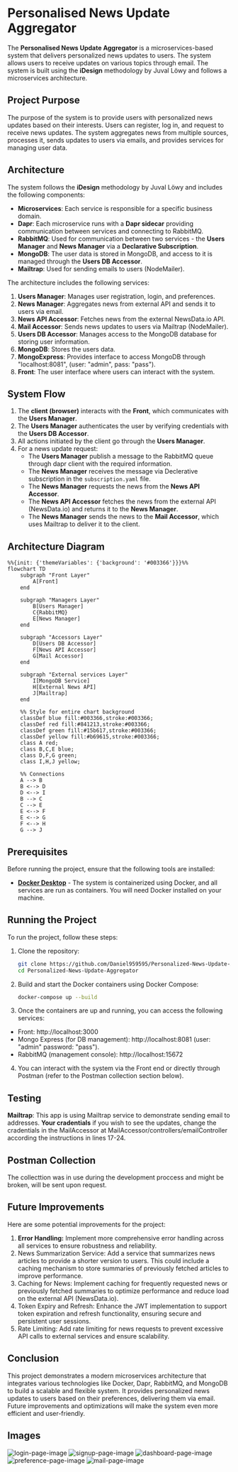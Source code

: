 # Personalised News Update Aggregator

The **Personalised News Update Aggregator** is a microservices-based system that delivers personalized news updates to users.
The system allows users to receive updates on various topics through email. The system is built using the **iDesign** methodology by Juval Löwy and follows a microservices architecture.

## Project Purpose

The purpose of the system is to provide users with personalized news updates based on their interests.
Users can register, log in, and request to receive news updates. The system aggregates news from multiple sources, processes it,
sends updates to users via emails, and provides services for managing user data.

## Architecture

The system follows the **iDesign** methodology by Juval Löwy and includes the following components:

- **Microservices**: Each service is responsible for a specific business domain.
- **Dapr**: Each microservice runs with a **Dapr sidecar** providing communication between services and connecting to RabbitMQ.
- **RabbitMQ**: Used for communication between two services - the **Users Manager** and **News Manager** via a **Declarative Subscription**.
- **MongoDB**: The user data is stored in MongoDB, and access to it is managed through the **Users DB Accessor**.
- **Mailtrap**: Used for sending emails to users (NodeMailer).

The architecture includes the following services:

1. **Users Manager**: Manages user registration, login, and preferences.
2. **News Manager**: Aggregates news from external API and sends it to users via email.
3. **News API Accessor**: Fetches news from the external NewsData.io API.
4. **Mail Accessor**: Sends news updates to users via Mailtrap (NodeMailer).
5. **Users DB Accessor**: Manages access to the MongoDB database for storing user information.
6. **MongoDB**: Stores the users data.
7. **MongoExpress**: Provides interface to access MongoDB through "localhost:8081", (user: "admin", pass: "pass").
8. **Front**: The user interface where users can interact with the system.

## System Flow

1. The **client (browser)** interacts with the **Front**, which communicates with the **Users Manager**.
2. The **Users Manager** authenticates the user by verifying credentials with the **Users DB Accessor**.
3. All actions initiated by the client go through the **Users Manager**.
4. For a news update request:
   - The **Users Manager** publish a message to the RabbitMQ queue through dapr client with the required information.
   - The **News Manager** receives the message via Declerative subscription in the `subscription.yaml` file.
   - The **News Manager** requests the news from the **News API Accessor**.
   - The **News API Accessor** fetches the news from the external API (NewsData.io) and returns it to the **News Manager**.
   - The **News Manager** sends the news to the **Mail Accessor**, which uses Mailtrap to deliver it to the client.

## Architecture Diagram

```mermaid
%%{init: {'themeVariables': {'background': '#003366'}}}%%
flowchart TD
    subgraph "Front Layer"
        A[Front]
    end

    subgraph "Managers Layer"
        B[Users Manager]
        C{RabbitMQ}
        E[News Manager]
    end

    subgraph "Accessors Layer"
        D[Users DB Accessor]
        F[News API Accessor]
        G[Mail Accessor]
    end

    subgraph "External services Layer"
        I[MongoDB Service]
        H[External News API]
        J[Mailtrap]
    end

    %% Style for entire chart background
    classDef blue fill:#003366,stroke:#003366;
    classDef red fill:#841213,stroke:#003366;
    classDef green fill:#15b617,stroke:#003366;
    classDef yellow fill:#b69615,stroke:#003366;
    class A red;
    class B,C,E blue;
    class D,F,G green;
    class I,H,J yellow;

    %% Connections
    A --> B
    B <--> D
    D <--> I
    B --> C
    C --> E
    E <--> F
    E <--> G
    F <--> H
    G --> J

```

## Prerequisites

Before running the project, ensure that the following tools are installed:

[docker-desktop]: https://www.docker.com/products/docker-desktop/

- **[Docker Desktop][docker-desktop]** - The system is containerized using Docker, and all services are run as containers. You will need Docker installed on your machine.

## Running the Project

To run the project, follow these steps:

1. Clone the repository:

   ```bash
   git clone https://github.com/Daniel959595/Personalized-News-Update-Aggregator.git
   cd Personalized-News-Update-Aggregator
   ```

2. Build and start the Docker containers using Docker Compose:

   ```bash
   docker-compose up --build
   ```

3. Once the containers are up and running, you can access the following services:

- Front: http://localhost:3000
- Mongo Express (for DB management): http://localhost:8081 (user: "admin" password: "pass").
- RabbitMQ (management console): http://localhost:15672

4. You can interact with the system via the Front end or directly through Postman (refer to the Postman collection section below).

## Testing

**Mailtrap**: This app is using Mailtrap service to demonstrate sending email to addresses.
**Your cradentials** if you wish to see the updates, change the cradentials in the MailAccessor at MailAccessor/controllers/emailController according
the instructions in lines 17-24.

## Postman Collection

The collecttion was in use during the development proccess and might be broken, will be sent upon request. 

## Future Improvements

Here are some potential improvements for the project:

1. **Error Handling:** Implement more comprehensive error handling across all services to ensure robustness and reliability.
2. News Summarization Service: Add a service that summarizes news articles to provide a shorter version to users.
   This could include a caching mechanism to store summaries of previously fetched articles to improve performance.
3. Caching for News: Implement caching for frequently requested news or previously fetched summaries to optimize performance and reduce load on the external API (NewsData.io).
4. Token Expiry and Refresh: Enhance the JWT implementation to support token expiration and refresh functionality, ensuring secure and persistent user sessions.
5. Rate Limiting: Add rate limiting for news requests to prevent excessive API calls to external services and ensure scalability.

## Conclusion

This project demonstrates a modern microservices architecture that integrates various technologies like Docker,
Dapr, RabbitMQ, and MongoDB to build a scalable and flexible system. It provides personalized news updates to users based on their preferences,
delivering them via email. Future improvements and optimizations will make the system even more efficient and user-friendly.

## Images

<img src="Images/Login Page.png" alt="login-page-image">
<img src="Images/Signup Page.png" alt="signup-page-image">
<img src="Images/Dashboard Page.png" alt="dashboard-page-image">
<img src="Images/Preference Page.png" alt="preference-page-image">
<img src="Images/Mail Example.png" alt="mail-page-image">

